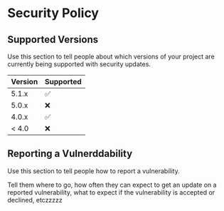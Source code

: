 # Security Policy

## Supported Versions

Use this section to tell people about which versions of your project are
currently being supported with security updates.

| Version | Supported          |
| ------- | ------------------ |
| 5.1.x   | :white_check_mark: |
| 5.0.x   | :x:                |
| 4.0.x   | :white_check_mark: |
| < 4.0   | :x:                |

## Reporting a Vulnerddability

Use this section to tell people how to report a vulnerability.

Tell them where to go, how often they can expect to get an update on a
reported vulnerability, what to expect if the vulnerability is accepted or
declined, etczzzzz
